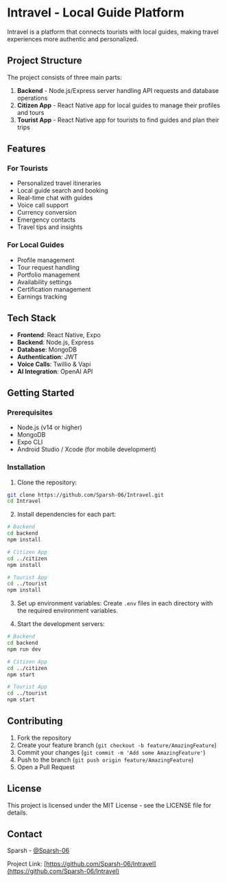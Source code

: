 # Intravel - Local Guide Platform

Intravel is a platform that connects tourists with local guides, making travel experiences more authentic and personalized.

## Project Structure

The project consists of three main parts:

1. **Backend** - Node.js/Express server handling API requests and database operations
2. **Citizen App** - React Native app for local guides to manage their profiles and tours
3. **Tourist App** - React Native app for tourists to find guides and plan their trips

## Features

### For Tourists
- Personalized travel itineraries
- Local guide search and booking
- Real-time chat with guides
- Voice call support
- Currency conversion
- Emergency contacts
- Travel tips and insights

### For Local Guides
- Profile management
- Tour request handling
- Portfolio management
- Availability settings
- Certification management
- Earnings tracking

## Tech Stack

- **Frontend**: React Native, Expo
- **Backend**: Node.js, Express
- **Database**: MongoDB
- **Authentication**: JWT
- **Voice Calls**: Twillio & Vapi
- **AI Integration**: OpenAI API

## Getting Started

### Prerequisites
- Node.js (v14 or higher)
- MongoDB
- Expo CLI
- Android Studio / Xcode (for mobile development)

### Installation

1. Clone the repository:
```bash
git clone https://github.com/Sparsh-06/Intravel.git
cd Intravel
```

2. Install dependencies for each part:
```bash
# Backend
cd backend
npm install

# Citizen App
cd ../citizen
npm install

# Tourist App
cd ../tourist
npm install
```

3. Set up environment variables:
Create `.env` files in each directory with the required environment variables.

4. Start the development servers:
```bash
# Backend
cd backend
npm run dev

# Citizen App
cd ../citizen
npm start

# Tourist App
cd ../tourist
npm start
```

## Contributing

1. Fork the repository
2. Create your feature branch (`git checkout -b feature/AmazingFeature`)
3. Commit your changes (`git commit -m 'Add some AmazingFeature'`)
4. Push to the branch (`git push origin feature/AmazingFeature`)
5. Open a Pull Request

## License

This project is licensed under the MIT License - see the LICENSE file for details.

## Contact

Sparsh - [@Sparsh-06](https://github.com/Sparsh-06)

Project Link: [https://github.com/Sparsh-06/Intravel](https://github.com/Sparsh-06/Intravel) 
